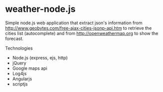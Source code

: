 weather-node.js
===============
Simple node.js web application that extract json's information from http://www.geobytes.com/free-ajax-cities-jsonp-api.htm
to retrieve the cities list (autocomplete) and from http://openweathermap.org to show the forecast.

Technologies

- Node.js (express, ejs, http)
- jQuery
- Google maps api
- Log4js
- Angularjs
- scriptjs